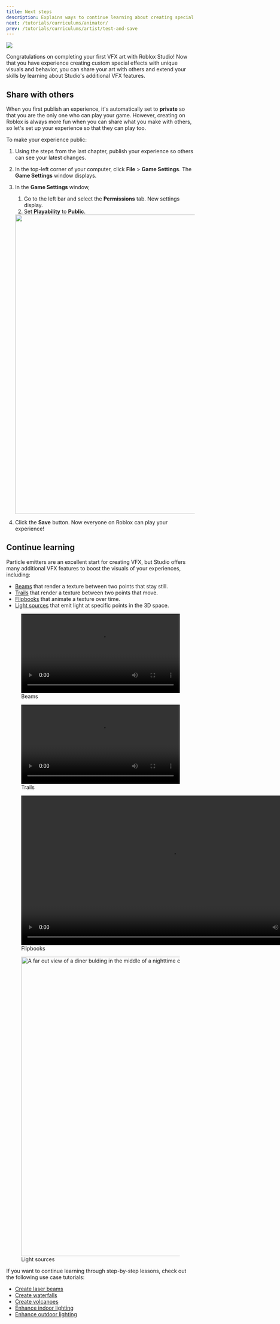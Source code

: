 ```yaml
---
title: Next steps
description: Explains ways to continue learning about creating special effects in Studio.
next: /tutorials/curriculums/animator/
prev: /tutorials/curriculums/artist/test-and-save
---
```


<img src="../../../assets/education/build-it-play-it-mansion-of-wonder/invite-friends/hero-image.jpeg" />

Congratulations on completing your first VFX art with Roblox Studio! Now that you have experience creating custom special effects with unique visuals and behavior, you can share your art with others and extend your skills by learning about Studio's additional VFX features.

## Share with others

When you first publish an experience, it's automatically set to **private** so that you are the only one who can play your game. However, creating on Roblox is always more fun when you can share what you make with others, so let's set up your experience so that they can play too.

To make your experience public:

1. Using the steps from the last chapter, publish your experience so others can see your latest changes.

1. In the top-left corner of your computer, click **File** > **Game Settings**. The **Game Settings** window displays.

1. In the **Game Settings** window,
   1. Go to the left bar and select the **Permissions** tab. New settings display.
   1. Set **Playability** to **Public**.

   <img src="../../../assets/education/general/Make-Public.png" width="800" />

1. Click the **Save** button. Now everyone on Roblox can play your experience!

## Continue learning

Particle emitters are an excellent start for creating VFX, but Studio offers many additional VFX features to boost the visuals of your experiences, including:

- [Beams](../../../effects/beams.md) that render a texture between two points that stay still.
- [Trails](../../../effects/trails.md) that render a texture between two points that move.
- [Flipbooks](../../../effects/particle-emitters.md#flipbooks) that animate a texture over time.
- [Light sources](../../../effects/light-sources.md) that emit light at specific points in the 3D space.

<GridContainer numColumns="2">
  <figure>
    <video src="../../../assets/lighting-and-effects/beam/Showcase.mp4" controls
width="100%"></video>
    <figcaption>Beams</figcaption>
  </figure>
  <figure>
    <video src="../../../assets/lighting-and-effects/trail/Showcase.mp4" controls width="100%"></video>
    <figcaption>Trails</figcaption>
  </figure>
  <figure>
    <video src="../../../assets/lighting-and-effects/particle-emitter/Flipbook.mp4" controls width="800" alt="Flipbook looping over the four particles in its texture"></video>
    <figcaption>Flipbooks</figcaption>
  </figure>
  <figure>
    <img src="../../../assets/lighting-and-effects/light-sources/Showcase.jpg" alt="A far out view of a diner bulding in the middle of a nighttime city. The diner is utilizing several local light sources." width="800" />
    <figcaption>Light sources</figcaption>
  </figure>
</GridContainer>

If you want to continue learning through step-by-step lessons, check out the following use case tutorials:

- [Create laser beams](../../use-case-tutorials/vfx/laser-traps-with-beams.md)
- [Create waterfalls](../../use-case-tutorials/vfx/create-waterfalls.md)
- [Create volcanoes](../../use-case-tutorials/vfx/create-volcanoes.md)
- [Enhance indoor lighting](../../use-case-tutorials/lighting/enhance-indoor-environments.md)
- [Enhance outdoor lighting](../../use-case-tutorials/lighting/enhance-outdoor-environments.md)

